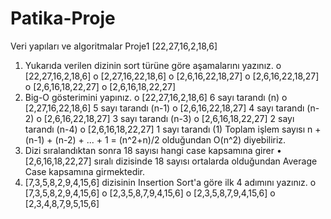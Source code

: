 # Patika-Proje
Veri yapıları ve algoritmalar
Proje1
[22,27,16,2,18,6]
1.	Yukarıda verilen dizinin sort türüne göre aşamalarını yazınız.
o	[22,27,16,2,18,6]
o	[2,27,16,22,18,6]
o	[2,6,16,22,18,27]
o	[2,6,16,22,18,27]
o	[2,6,16,18,22,27]
o	[2,6,16,18,22,27]
2.	Big-O gösterimini yapınız.
o	[22,27,16,2,18,6] 6 sayı tarandı (n)
o	[2,27,16,22,18,6] 5 sayı tarandı (n-1)
o	[2,6,16,22,18,27] 4 sayı tarandı (n-2)
o	[2,6,16,22,18,27] 3 sayı tarandı (n-3)
o	[2,6,16,18,22,27] 2 sayı tarandı (n-4)
o	[2,6,16,18,22,27] 1 sayı tarandı (1)
Toplam işlem sayısı n + (n-1) + (n-2) + ... + 1 = (n^2+n)/2 olduğundan O(n^2) diyebiliriz.
3.	Dizi sıralandıktan sonra 18 sayısı hangi case kapsamına girer
•	[2,6,16,18,22,27] sıralı dizisinde 18 sayısı ortalarda olduğundan Average Case kapsamına girmektedir.
4.	[7,3,5,8,2,9,4,15,6] dizisinin Insertion Sort'a göre ilk 4 adımını yazınız.
o	[7,3,5,8,2,9,4,15,6]
o	[2,3,5,8,7,9,4,15,6]
o	[2,3,5,8,7,9,4,15,6]
o	[2,3,4,8,7,9,5,15,6]

